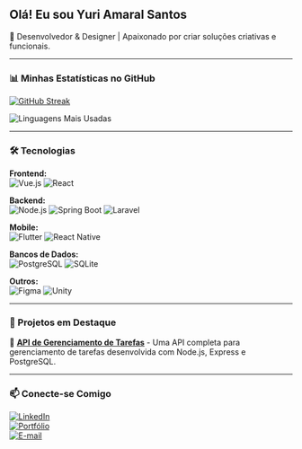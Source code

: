 ## Olá! Eu sou Yuri Amaral Santos

🚀 Desenvolvedor & Designer | Apaixonado por criar soluções criativas e funcionais.

---

### 📊 Minhas Estatísticas no GitHub

[![GitHub Streak](https://streak-stats.demolab.com/?user=Yuri-amaralsantos&theme=dark)](https://git.io/streak-stats)

![Linguagens Mais Usadas](https://github-readme-stats.vercel.app/api/top-langs/?username=Yuri-amaralsantos&layout=compact&theme=dark)

---

### 🛠️ Tecnologias

**Frontend:**  
![Vue.js](https://img.shields.io/badge/Vue.js-4FC08D?style=flat&logo=vue.js&logoColor=white) 
![React](https://img.shields.io/badge/React-61DAFB?style=flat&logo=react&logoColor=white)

**Backend:**  
![Node.js](https://img.shields.io/badge/Node.js-339933?style=flat&logo=node.js&logoColor=white) 
![Spring Boot](https://img.shields.io/badge/Spring%20Boot-6DB33F?style=flat&logo=spring-boot&logoColor=white) 
![Laravel](https://img.shields.io/badge/Laravel-FF2D20?style=flat&logo=laravel&logoColor=white)

**Mobile:**  
![Flutter](https://img.shields.io/badge/Flutter-02569B?style=flat&logo=flutter&logoColor=white) 
![React Native](https://img.shields.io/badge/React%20Native-61DAFB?style=flat&logo=react&logoColor=white)

**Bancos de Dados:**  
![PostgreSQL](https://img.shields.io/badge/PostgreSQL-336791?style=flat&logo=postgresql&logoColor=white) 
![SQLite](https://img.shields.io/badge/SQLite-003B57?style=flat&logo=sqlite&logoColor=white)

**Outros:**  
![Figma](https://img.shields.io/badge/Figma-F24E1E?style=flat&logo=figma&logoColor=white) 
![Unity](https://img.shields.io/badge/Unity-100000?style=flat&logo=unity&logoColor=white)

---

### 🌟 Projetos em Destaque

🔹 **[API de Gerenciamento de Tarefas](https://github.com/your-repo)** - Uma API completa para gerenciamento de tarefas desenvolvida com Node.js, Express e PostgreSQL.

---

### 📫 Conecte-se Comigo

[![LinkedIn](https://img.shields.io/badge/LinkedIn-0077B5?style=flat&logo=linkedin&logoColor=white)](https://www.linkedin.com/in/yuri-amaral-santos/)  
[![Portfólio](https://img.shields.io/badge/Portf%C3%B3lio-000?style=flat&logo=vercel&logoColor=white)](https://your-portfolio.com)  
[![E-mail](https://img.shields.io/badge/Email-D14836?style=flat&logo=gmail&logoColor=white)](mailto:your.email@gmail.com)
